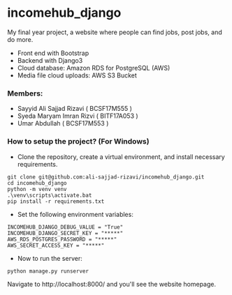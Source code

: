 # incomehub_django
My final year project, a website where people can
find jobs, post jobs, and do more.
- Front end with Bootstrap
- Backend with Django3
- Cloud database: Amazon RDS for PostgreSQL (AWS)
- Media file cloud uploads: AWS S3 Bucket

### Members:
- Sayyid Ali Sajjad Rizavi ( BCSF17M555 )
- Syeda Maryam Imran Rizvi ( BITF17A053 )
- Umar Abdullah ( BCSF17M553 )

### How to setup the project? (For Windows)
- Clone the repository, create a virtual environment, and install
necessary requirements.
```
git clone git@github.com:ali-sajjad-rizavi/incomehub_django.git
cd incomehub_django
python -m venv venv
.\venv\scripts\activate.bat
pip install -r requirements.txt
```
- Set the following environment variables:
```
INCOMEHUB_DJANGO_DEBUG_VALUE = "True"
INCOMEHUB_DJANGO_SECRET_KEY = "*****"
AWS_RDS_POSTGRES_PASSWORD = "*****"
AWS_SECRET_ACCESS_KEY = "*****"
```

- Now to run the server:
```
python manage.py runserver
```
Navigate to http://localhost:8000/ and you'll see the website homepage.
